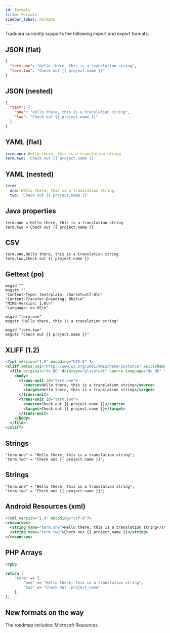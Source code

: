 ```yaml
---
id: formats
title: Formats
sidebar_label: Formats
---
```


Traduora currently supports the following import and export formats:

## JSON (flat)
```json
{
  "term.one": "Hello there, this is a translation string",
  "term.two": "Check out {{ project.name }}"
}
```

## JSON (nested)
```json
{
  "term": {
    "one": "Hello there, this is a translation string",
    "two": "Check out {{ project.name }}"
  }
}
```

## YAML (flat)
```yaml
term.one: Hello there, this is a translation string
term.two: 'Check out {{ project.name }}'
```

## YAML (nested)
```yaml
term:
  one: Hello there, this is a translation string
  two: 'Check out {{ project.name }}'
```

## Java properties
```properties
term.one = Hello there, this is a translation string
term.two = Check out {{ project.name }}
```

## CSV
```text
term.one,Hello there, this is a translation string
term.two,Check out {{ project.name }}
```

## Gettext (po)
```text
msgid ""
msgstr ""
"Content-Type: text/plain; charset=utf-8\n"
"Content-Transfer-Encoding: 8bit\n"
"MIME-Version: 1.0\n"
"Language: en_US\n"

msgid "term.one"
msgstr "Hello there, this is a translation string"

msgid "term.two"
msgstr "Check out {{ project.name }}"
```

## XLIFF (1.2)
```xml
<?xml version="1.0" encoding="UTF-8" ?>
<xliff xmlns:xsi="http://www.w3.org/2001/XMLSchema-instance" xsi:schemaLocation="urn:oasis:names:tc:xliff:document:1.2 http://docs.oasis-open.org/xliff/v1.2/os/xliff-core-1.2-strict.xsd" xmlns="urn:oasis:names:tc:xliff:document:1.2" version="1.2">
  <file original="de_DE" datatype="plaintext" source-language="de_DE" target-language="de_DE">
    <body>
      <trans-unit id="term.one">
        <source>Hello there, this is a translation string</source>
        <target>Hello there, this is a translation string</target>
      </trans-unit>
      <trans-unit id="term.two">
        <source>Check out {{ project.name }}</source>
        <target>Check out {{ project.name }}</target>
      </trans-unit>
    </body>
  </file>
</xliff>
```

## Strings
```text
"term.one" = "Hello there, this is a translation string";
"term.two" = "Check out {{ project.name }}";
```

## Strings
```text
"term.one" = "Hello there, this is a translation string";
"term.two" = "Check out {{ project.name }}";
```

## Android Resources (xml)
```xml
<?xml version="1.0" encoding="utf-8"?>
<resources>
  <string name="term.one">Hello there, this is a translation string</string>
  <string name="term.two">Check out {{ project.name }}</string>
</resources>
```

## PHP Arrays
```php
<?php

return [
    "term" => [
        "one" => "Hello there, this is a translation string",
        "two" => "Check out :project_name"
    ],
];
```

## New formats on the way
The roadmap includes: Microsoft Resources.

